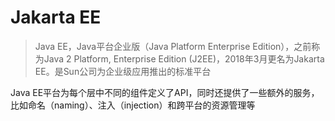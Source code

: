 # Jakarta EE

>Java EE，Java平台企业版（Java Platform Enterprise Edition），之前称为Java 2 Platform, Enterprise Edition (J2EE)，2018年3月更名为Jakarta EE。是Sun公司为企业级应用推出的标准平台

Java EE平台为每个层中不同的组件定义了API，同时还提供了一些额外的服务，比如命名（naming）、注入（injection）和跨平台的资源管理等